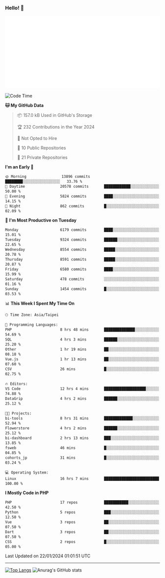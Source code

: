 ### Hello! 👋

![Metrics](/metrics.classic.svg)

<!--START_SECTION:waka-->
![Code Time](http://img.shields.io/badge/Code%20Time-1%2C060%20hrs%2034%20mins-blue)

**🐱 My GitHub Data** 

> 📦 157.0 kB Used in GitHub's Storage 
 > 
> 🏆 232 Contributions in the Year 2024
 > 
> 🚫 Not Opted to Hire
 > 
> 📜 10 Public Repositories 
 > 
> 🔑 21 Private Repositories 
 > 
**I'm an Early 🐤** 

```text
🌞 Morning                13896 commits       ████████░░░░░░░░░░░░░░░░░   33.76 % 
🌆 Daytime                20578 commits       ████████████░░░░░░░░░░░░░   50.00 % 
🌃 Evening                5824 commits        ████░░░░░░░░░░░░░░░░░░░░░   14.15 % 
🌙 Night                  862 commits         █░░░░░░░░░░░░░░░░░░░░░░░░   02.09 % 
```
📅 **I'm Most Productive on Tuesday** 

```text
Monday                   6179 commits        ████░░░░░░░░░░░░░░░░░░░░░   15.01 % 
Tuesday                  9324 commits        ██████░░░░░░░░░░░░░░░░░░░   22.65 % 
Wednesday                8554 commits        █████░░░░░░░░░░░░░░░░░░░░   20.78 % 
Thursday                 8591 commits        █████░░░░░░░░░░░░░░░░░░░░   20.87 % 
Friday                   6580 commits        ████░░░░░░░░░░░░░░░░░░░░░   15.99 % 
Saturday                 478 commits         ░░░░░░░░░░░░░░░░░░░░░░░░░   01.16 % 
Sunday                   1454 commits        █░░░░░░░░░░░░░░░░░░░░░░░░   03.53 % 
```


📊 **This Week I Spent My Time On** 

```text
🕑︎ Time Zone: Asia/Taipei

💬 Programming Languages: 
PHP                      8 hrs 48 mins       ██████████████░░░░░░░░░░░   54.69 % 
SQL                      4 hrs 3 mins        ██████░░░░░░░░░░░░░░░░░░░   25.20 % 
Other                    1 hr 19 mins        ██░░░░░░░░░░░░░░░░░░░░░░░   08.18 % 
Vue.js                   1 hr 13 mins        ██░░░░░░░░░░░░░░░░░░░░░░░   07.60 % 
CSV                      26 mins             █░░░░░░░░░░░░░░░░░░░░░░░░   02.75 % 

🔥 Editors: 
VS Code                  12 hrs 4 mins       ███████████████████░░░░░░   74.88 % 
DataGrip                 4 hrs 2 mins        ██████░░░░░░░░░░░░░░░░░░░   25.12 % 

🐱‍💻 Projects: 
bi-tools                 8 hrs 31 mins       █████████████░░░░░░░░░░░░   52.94 % 
Flowerstore              4 hrs 2 mins        ██████░░░░░░░░░░░░░░░░░░░   25.12 % 
bi-dashboard             2 hrs 13 mins       ███░░░░░░░░░░░░░░░░░░░░░░   13.85 % 
fsweb                    46 mins             █░░░░░░░░░░░░░░░░░░░░░░░░   04.85 % 
cohorts_jp               31 mins             █░░░░░░░░░░░░░░░░░░░░░░░░   03.24 % 

💻 Operating System: 
Linux                    16 hrs 7 mins       █████████████████████████   100.00 % 
```

**I Mostly Code in PHP** 

```text
PHP                      17 repos            ███████████░░░░░░░░░░░░░░   42.50 % 
Python                   5 repos             ███░░░░░░░░░░░░░░░░░░░░░░   12.50 % 
Vue                      3 repos             ██░░░░░░░░░░░░░░░░░░░░░░░   07.50 % 
Dart                     3 repos             ██░░░░░░░░░░░░░░░░░░░░░░░   07.50 % 
CSS                      2 repos             █░░░░░░░░░░░░░░░░░░░░░░░░   05.00 % 
```




 Last Updated on 22/01/2024 01:01:51 UTC
<!--END_SECTION:waka-->

<hr>

<span style="display:inline-block">[![Top Langs](https://github-readme-stats.vercel.app/api/top-langs/?username=maureendadap&layout=compact&theme=transparent)](https://github.com/anuraghazra/github-readme-stats)</span>
<span style="display:inline-block">![Anurag's GitHub stats](https://github-readme-stats.vercel.app/api?username=maureendadap&show_icons=true&theme=transparent&count_private=true)</span>

<!--
**MaureenDadap/maureendadap** is a ✨ _special_ ✨ repository because its `README.md` (this file) appears on your GitHub profile.

Here are some ideas to get you started:

- 🔭 I’m currently working on ...
- 🌱 I’m currently learning ...
- 👯 I’m looking to collaborate on ...
- 🤔 I’m looking for help with ...
- 💬 Ask me about ...
- 📫 How to reach me: ...
- 😄 Pronouns: ...
- ⚡ Fun fact: ...
-->
